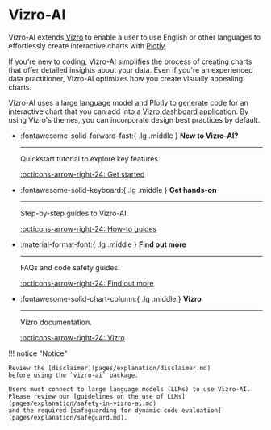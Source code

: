 # Vizro-AI

Vizro-AI extends [Vizro](https://vizro.readthedocs.io) to enable a user to use English or other languages to effortlessly create interactive charts with [Plotly](https://plotly.com/python/).

If you're new to coding, Vizro-AI simplifies the process of creating charts that offer detailed insights about your data. Even if you're an experienced data practitioner, Vizro-AI optimizes how you create visually appealing charts.

Vizro-AI uses a large language model and Plotly to generate code for an interactive chart that you can add into a [Vizro dashboard application](https://vizro.readthedocs.io). By using Vizro's themes, you can incorporate design best practices by default.


<div class="grid cards" markdown>

-   :fontawesome-solid-forward-fast:{ .lg .middle } __New to Vizro-AI?__

    ---

    Quickstart tutorial to explore key features.

    [:octicons-arrow-right-24: Get started](pages/get-started/install/)

-   :fontawesome-solid-keyboard:{ .lg .middle } __Get hands-on__

    ---

    Step-by-step guides to Vizro-AI.

    [:octicons-arrow-right-24: How-to guides](pages/user-guides/run-vizro-ai/)

-   :material-format-font:{ .lg .middle } __Find out more__

    ---

    FAQs and code safety guides.

    [:octicons-arrow-right-24: Find out more](pages/explanation/why-vizro/)

-   :fontawesome-solid-chart-column:{ .lg .middle } __Vizro__

    ---

    Vizro documentation.

    [:octicons-arrow-right-24: Vizro](https://vizro.readthedocs.io/projects/vizro-ai/en/latest/)


</div>

!!! notice "Notice"

    Review the [disclaimer](pages/explanation/disclaimer.md)
    before using the `vizro-ai` package.

    Users must connect to large language models (LLMs) to use Vizro-AI.
    Please review our [guidelines on the use of LLMs](pages/explanation/safety-in-vizro-ai.md)
    and the required [safeguarding for dynamic code evaluation](pages/explanation/safeguard.md).
